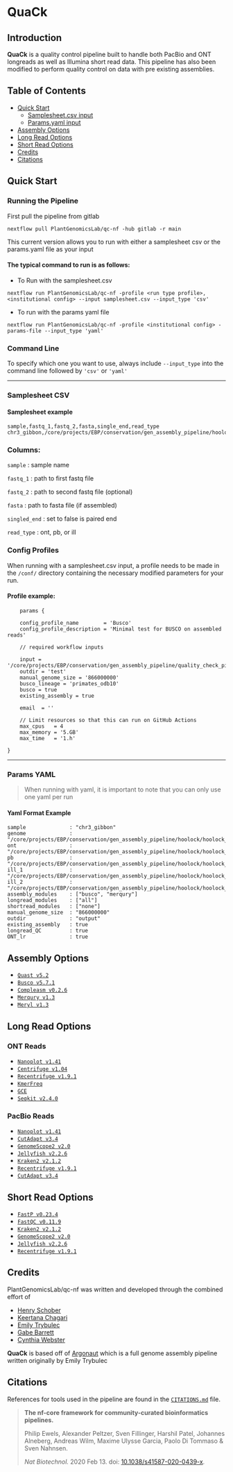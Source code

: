 # QuaCk

## Introduction

**QuaCk** is a quality control pipeline built to handle both PacBio and ONT longreads as well as Illumina short read data. This pipeline has also been modified to perform quality control on data with pre existing assemblies.

## Table of Contents
- [Quick Start](#quick-start)
    - [Samplesheet.csv input](#samplesheet-csv)
    - [Params.yaml input](#params-yaml)
- [Assembly Options](#assembly-options)
- [Long Read Options](#long-read-options)
- [Short Read Options](#short-read-options)
- [Credits](#credits)
- [Citations](#citations)


## Quick Start

### Running the Pipeline

First pull the pipeline from gitlab

`nextflow pull PlantGenomicsLab/qc-nf -hub gitlab -r main`

This current version allows you to run with either a samplesheet csv or the params.yaml file as your input

#### The typical command to run is as follows:
- To Run with the samplesheet.csv

`nextflow run PlantGenomicsLab/qc-nf -profile <run type profile>,<institutional config> --input samplesheet.csv --input_type 'csv'`

- To run with the params yaml file

`nextflow run PlantGenomicsLab/qc-nf -profile <institutional config> -params-file --input_type 'yaml'`

### Command Line

To specify which one you want to use, always include `--input_type` into the command line followed by `'csv'` or `'yaml'`

---
### Samplesheet CSV

#### Samplesheet example

```
sample,fastq_1,fastq_2,fasta,single_end,read_type
chr3_gibbon,/core/projects/EBP/conservation/gen_assembly_pipeline/hoolock/hoolock_chrm_3/chr3_pb.fastq.gz,,/core/projects/EBP/conservation/gen_assembly_pipeline/hoolock/hoolock_chrm_3/chrm_3_samplesheet_test/02_assembly/long_read/hifiasm/hifiasm_gibbon.fasta,FALSE,pb
```
### Columns: 

`sample` : sample name

`fastq_1` : path to first fastq file

`fastq_2` : path to second fastq file (optional)

`fasta` : path to fasta file (if assembled)

`singled_end` : set to false is paired end

`read_type` : ont, pb, or ill

### Config Profiles

When running with a samplesheet.csv input, a profile needs to be made in the `/conf/` directory containing the necessary modified parameters for your run.

#### Profile example:

```   
    params {
    
    config_profile_name        = 'Busco'
    config_profile_description = 'Minimal test for BUSCO on assembled reads'

    // required workflow inputs

    input = '/core/projects/EBP/conservation/gen_assembly_pipeline/quality_check_pipeline/samplesheet.csv'
    outdir = 'test'
    manual_genome_size = '866000000'
    busco_lineage = 'primates_odb10'
    busco = true
    existing_assembly = true

    email  = ''

    // Limit resources so that this can run on GitHub Actions
    max_cpus   = 4
    max_memory = '5.GB'
    max_time   = '1.h'
    
}
```

---
### Params YAML
> When running with yaml, it is important to note that you can only use one yaml per run
#### Yaml Format Example

```
sample              : "chr3_gibbon" 
genome              : "/core/projects/EBP/conservation/gen_assembly_pipeline/hoolock/hoolock_chrm_3/chrm_3_ont+pb+ill_ehg_output/02_assembly/long_read/flye/flye_chr3_gibbon_pb_T1.trim.fastq.unclassified.fastq.fasta"
ont                 :  "/core/projects/EBP/conservation/gen_assembly_pipeline/hoolock/hoolock_chrm_3/chr3_ont.fastq.gz"
pb                  :  "/core/projects/EBP/conservation/gen_assembly_pipeline/hoolock/hoolock_chrm_3/chr3_pb.fastq.gz"
ill_1               :  "/core/projects/EBP/conservation/gen_assembly_pipeline/hoolock/hoolock_chrm_3/chr3_ill_R1.paired.fastq.gz"
ill_2               :  "/core/projects/EBP/conservation/gen_assembly_pipeline/hoolock/hoolock_chrm_3/chr3_ill_R2.paired.fastq.gz"
assembly_modules    : ["busco", "merqury"]
longread_modules    : ["all"]
shortread_modules   : ["none"]
manual_genome_size  : "866000000"
outdir              : "output"
existing_assembly   : true
longread_QC         : true
ONT_lr              : true
```

## Assembly Options

- [`Quast v5.2`](https://github.com/ablab/quast)
- [`Busco v5.7.1`](https://gitlab.com/ezlab/busco)
- [`Compleasm v0.2.6`](https://github.com/huangnengCSU/compleasm/tree/0.2.6)
- [`Merqury v1.3`](https://github.com/marbl/merqury)
- [`Meryl v1.3`](https://github.com/marbl/meryl/tree/v1.3-maintenance)

## Long Read Options

### ONT Reads

- [`Nanoplot v1.41`](https://github.com/wdecoster/NanoPlot)
- [`Centrifuge v1.04`](https://ccb.jhu.edu/software/centrifuge/)
- [`Recentrifuge v1.9.1`](https://github.com/khyox/recentrifuge)
- [`KmerFreq`](https://github.com/fanagislab/kmerfreq)
- [`GCE`](https://github.com/fanagislab/GCE)
- [`Seqkit v2.4.0`](https://bioinf.shenwei.me/seqkit/usage/#seq)

### PacBio Reads

- [`Nanoplot v1.41`](https://github.com/wdecoster/NanoPlot)
- [`CutAdapt v3.4`](https://cutadapt.readthedocs.io/en/stable/)
- [`GenomeScope2 v2.0`](http://qb.cshl.edu/genomescope/)
- [`Jellyfish v2.2.6`](https://github.com/gmarcais/Jellyfish)
- [`Kraken2 v2.1.2`](https://ccb.jhu.edu/software/kraken2/)
- [`Recentrifuge v1.9.1`](https://github.com/khyox/recentrifuge)
- [`CutAdapt v3.4`](https://cutadapt.readthedocs.io/en/stable/)

## Short Read Options

- [`FastP v0.23.4`](https://github.com/OpenGene/fastp)
- [`FastQC v0.11.9`](https://www.bioinformatics.babraham.ac.uk/projects/fastqc/)
- [`Kraken2 v2.1.2`](https://ccb.jhu.edu/software/kraken2/)
- [`GenomeScope2 v2.0`](http://qb.cshl.edu/genomescope/)
- [`Jellyfish v2.2.6`](https://github.com/gmarcais/Jellyfish)
- [`Recentrifuge v1.9.1`](https://github.com/khyox/recentrifuge)


## Credits

PlantGenomicsLab/qc-nf was written and developed through the combined effort of 
- [Henry Schober](https://github.com/henry-schober)
- [Keertana Chagari](https://github.com/keertanac)
- [Emily Trybulec](https://github.com/emilytrybulec)
- [Gabe Barrett](https://gitlab.com/Gabriel-A-Barrett)
- [Cynthia Webster](https://gitlab.com/cynthiawebster)

__QuaCk__ is based off of [Argonaut](https://github.com/emilytrybulec/argonaut) which is a full genome assembly pipeline written originally by Emily Trybulec

## Citations

References for tools used in the pipeline are found in the [`CITATIONS.md`](CITATIONS.md) file.

> **The nf-core framework for community-curated bioinformatics pipelines.**
>
> Philip Ewels, Alexander Peltzer, Sven Fillinger, Harshil Patel, Johannes Alneberg, Andreas Wilm, Maxime Ulysse Garcia, Paolo Di Tommaso & Sven Nahnsen.
>
> _Nat Biotechnol._ 2020 Feb 13. doi: [10.1038/s41587-020-0439-x](https://dx.doi.org/10.1038/s41587-020-0439-x).

